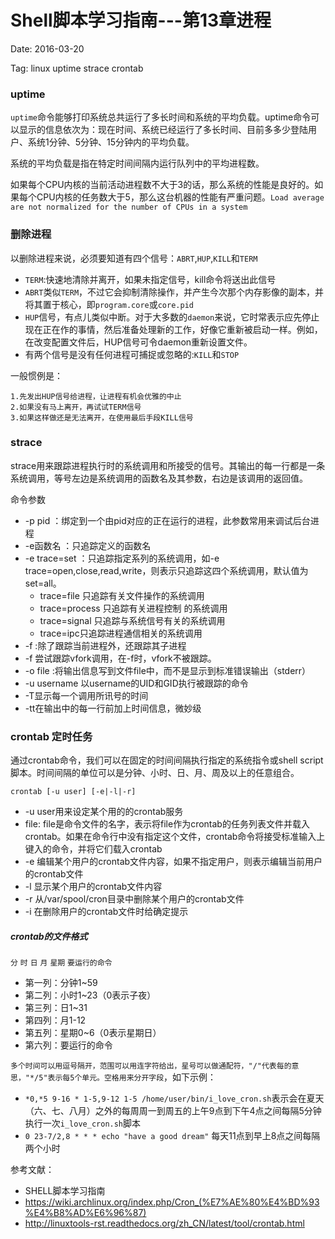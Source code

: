 # Shell脚本学习指南---第13章进程

Date: 2016-03-20

Tag: linux uptime strace crontab

### uptime
`uptime`命令能够打印系统总共运行了多长时间和系统的平均负载。uptime命令可以显示的信息依次为：现在时间、系统已经运行了多长时间、目前多多少登陆用户、系统1分钟、5分钟、15分钟内的平均负载。

系统的平均负载是指在特定时间间隔内运行队列中的平均进程数。

如果每个CPU内核的当前活动进程数不大于3的话，那么系统的性能是良好的。如果每个CPU内核的任务数大于5，那么这台机器的性能有严重问题。`Load average are not normalized for the number of CPUs in a system`

### 删除进程

以删除进程来说，必须要知道有四个信号：`ABRT`,`HUP`,`KILL`和`TERM`

* `TERM`:快速地清除并离开，如果未指定信号，kill命令将送出此信号
* `ABRT`类似`TERM`，不过它会抑制清除操作，并产生今次那个内存影像的副本，并将其置于核心，即`program.core`或`core.pid`
* `HUP`信号，有点儿类似中断。对于大多数的`daemon`来说，它时常表示应先停止现在正在作的事情，然后准备处理新的工作，好像它重新被启动一样。例如，在改变配置文件后，HUP信号可令daemon重新设置文件。
* 有两个信号是没有任何进程可捕捉或忽略的:`KILL`和`STOP`

一般惯例是：
	
	1.先发出HUP信号给进程，让进程有机会优雅的中止
	2.如果没有马上离开，再试试TERM信号
	3.如果这样做还是无法离开，在使用最后手段KILL信号

### strace

strace用来跟踪进程执行时的系统调用和所接受的信号。其输出的每一行都是一条系统调用，等号左边是系统调用的函数名及其参数，右边是该调用的返回值。

命令参数
* -p pid   ：绑定到一个由pid对应的正在运行的进程，此参数常用来调试后台进程
* -e函数名  ：只追踪定义的函数名
* -e trace=set ：只追踪指定系列的系统调用，如-e trace=open,close,read,write，则表示只追踪这四个系统调用，默认值为set=all。
	* trace=file 只追踪有关文件操作的系统调用
	* trace=process 只追踪有关进程控制 的系统调用
	* trace=signal 只追踪与系统信号有关的系统调用
	* trace=ipc只追踪进程通信相关的系统调用	
* -f :除了跟踪当前进程外，还跟踪其子进程
* -f 尝试跟踪vfork调用，在-f时，vfork不被跟踪。
* -o file :将输出信息写到文件file中，而不是显示到标准错误输出（stderr）
* -u username 以username的UID和GID执行被跟踪的命令
* -T显示每一个调用所讯号的时间
* -tt在输出中的每一行前加上时间信息，微妙级
	
### crontab 定时任务

通过crontab命令，我们可以在固定的时间间隔执行指定的系统指令或shell script脚本。时间间隔的单位可以是分钟、小时、日、月、周及以上的任意组合。
```
crontab [-u user] [-e|-l|-r]
```
* -u user用来设定某个用的的crontab服务
* file: file是命令文件的名字，表示将file作为crontab的任务列表文件并载入crontab。如果在命令行中没有指定这个文件，crontab命令将接受标准输入上键入的命令，并将它们载入crontab
* -e 编辑某个用户的crontab文件内容，如果不指定用户，则表示编辑当前用户的crontab文件
* -l 显示某个用户的crontab文件内容
* -r 从/var/spool/cron目录中删除某个用户的crontab文件
* -i 在删除用户的crontab文件时给确定提示

##### crontab的文件格式
`分` `时` `日` `月` `星期` `要运行的命令`
* 第一列：分钟1~59
* 第二列：小时1~23（0表示子夜）
* 第三列：日1~31
* 第四列：月1-12
* 第五列：星期0~6（0表示星期日）
* 第六列：要运行的命令

`多个时间可以用逗号隔开，范围可以用连字符给出，星号可以做通配符，"/"代表每的意思，"*/5"表示每5个单元。空格用来分开字段`，如下示例：
* `*0,*5 9-16 * 1-5,9-12 1-5 /home/user/bin/i_love_cron.sh`表示会在夏天（六、七、八月）之外的每周周一到周五的上午9点到下午4点之间每隔5分钟执行一次`i_love_cron.sh`脚本
* `0 23-7/2,8 * * * echo "have a good dream"` 每天11点到早上8点之间每隔两个小时

参考文献：
* SHELL脚本学习指南
* https://wiki.archlinux.org/index.php/Cron_(%E7%AE%80%E4%BD%93%E4%B8%AD%E6%96%87)
* http://linuxtools-rst.readthedocs.org/zh_CN/latest/tool/crontab.html
